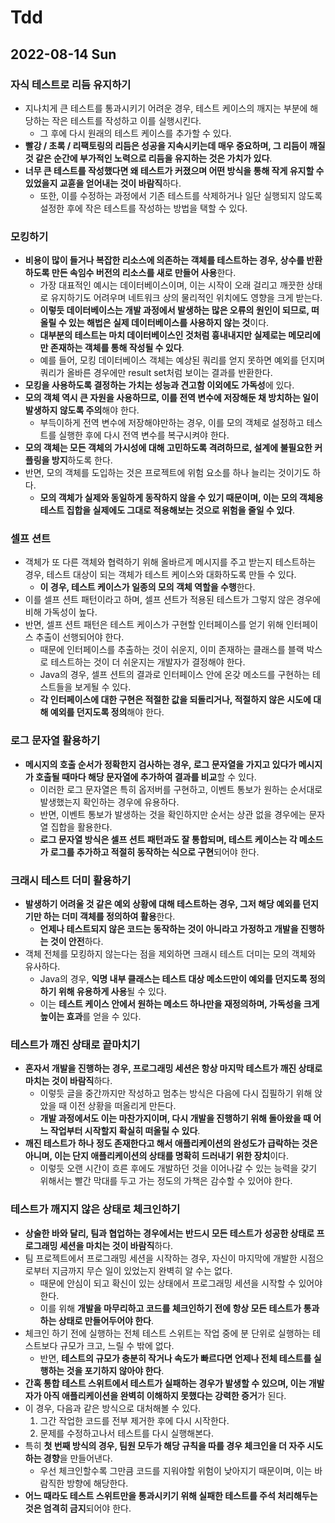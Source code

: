 # Tdd
## 2022-08-14 Sun
### 자식 테스트로 리듬 유지하기
* 지나치게 큰 테스트를 통과시키기 어려운 경우, 테스트 케이스의 깨지는 부분에 해당하는 작은 테스트를 작성하고 이를 실행시킨다.
  * 그 후에 다시 원래의 테스트 케이스를 추가할 수 있다.
* **빨강 / 초록 / 리팩토링의 리듬은 성공을 지속시키는데 매우 중요하며, 그 리듬이 깨질 것 같은 순간에 부가적인 노력으로 리듬을 유지하는 것은 가치가 있다**.
* **너무 큰 테스트를 작성했다면 왜 테스트가 커졌으며 어떤 방식을 통해 작게 유지할 수 있었을지 교휸을 얻어내는 것이 바람직**하다.
  * 또한, 이를 수정하는 과정에서 기존 테스트를 삭제하거나 일단 실행되지 않도록 설정한 후에 작은 테스트를 작성하는 방법을 택할 수 있다.

### 모킹하기
* **비용이 많이 들거나 복잡한 리소스에 의존하는 객체를 테스트하는 경우, 상수를 반환하도록 만든 속임수 버전의 리소스를 새로 만들어 사용**한다.
  * 가장 대표적인 예시는 데이터베이스이며, 이는 시작이 오래 걸리고 깨끗한 상태로 유지하기도 어려우며 네트워크 상의 물리적인 위치에도 영향을 크게 받는다.
  * **이렇듯 데이터베이스는 개발 과정에서 발생하는 많은 오류의 원인이 되므로, 떠올릴 수 있는 해법은 실제 데이터베이스를 사용하지 않는 것**이다. 
  * **대부분의 테스트는 마치 데이터베이스인 것처럼 흉내내지만 실제로는 메모리에만 존재하는 객체를 통해 작성될 수 있다**.
  * 예를 들어, 모킹 데이터베이스 객체는 예상된 쿼리를 얻지 못하면 예외를 던지며 쿼리가 올바른 경우에만 result set처럼 보이는 결과를 반환한다.
* **모킹을 사용하도록 결정하는 가치는 성능과 견고함 이외에도 가독성**에 있다.
* **모의 객체 역시 큰 자원을 사용하므로, 이를 전역 변수에 저장해둔 채 방치하는 일이 발생하지 않도록 주의**해야 한다.
  * 부득이하게 전역 변수에 저장해야만하는 경우, 이를 모의 객체로 설정하고 테스트를 실행한 후에 다시 전역 변수를 복구시켜야 한다.
* **모의 객체는 모든 객체의 가시성에 대해 고민하도록 격려하므로, 설계에 불필요한 커플링을 방지**하도록 한다.
* 반면, 모의 객체를 도입하는 것은 프로젝트에 위험 요소를 하나 늘리는 것이기도 하다.
  * **모의 객체가 실제와 동일하게 동작하지 않을 수 있기 때문이며, 이는 모의 객체용 테스트 집합을 실제에도 그대로 적용해보는 것으로 위험을 줄일 수 있다**.

### 셀프 션트
* 객체가 또 다른 객체와 협력하기 위해 올바르게 메시지를 주고 받는지 테스트하는 경우, 테스트 대상이 되는 객체가 테스트 케이스와 대화하도록 만들 수 있다.
  * **이 경우, 테스트 케이스가 일종의 모의 객체 역할을 수행**한다.
* 이를 셀프 션트 패턴이라고 하며, 셀프 션트가 적용된 테스트가 그렇지 않은 경우에 비해 가독성이 높다.
* 반면, 셀프 션트 패턴은 테스트 케이스가 구현할 인터페이스를 얻기 위해 인터페이스 추출이 선행되어야 한다.
  * 때문에 인터페이스를 추출하는 것이 쉬운지, 이미 존재하는 클래스를 블랙 박스로 테스트하는 것이 더 쉬운지는 개발자가 결정해야 한다.
  * Java의 경우, 셀프 션트의 결과로 인터페이스 안에 온갖 메소드를 구현하는 테스트들을 보게될 수 있다.
  * **각 인터페이스에 대한 구현은 적절한 값을 되돌리거나, 적절하지 않은 시도에 대해 예외를 던지도록 정의**해야 한다.

### 로그 문자열 활용하기
* **메시지의 호출 순서가 정확한지 검사하는 경우, 로그 문자열을 가지고 있다가 메시지가 호출될 때마다 해당 문자열에 추가하여 결과를 비교**할 수 있다.
  * 이러한 로그 문자열은 특히 옵저버를 구현하고, 이벤트 통보가 원하는 순서대로 발생했는지 확인하는 경우에 유용하다.
  * 반면, 이벤트 통보가 발생하는 것을 확인하지만 순서는 상관 없을 경우에는 문자열 집합을 활용한다.
  * **로그 문자열 방식은 셀프 션트 패턴과도 잘 통합되며, 테스트 케이스는 각 메소드가 로그를 추가하고 적절히 동작하는 식으로 구현**되어야 한다.

### 크래시 테스트 더미 활용하기
* **발생하기 어려울 것 같은 예외 상황에 대해 테스트하는 경우, 그저 해당 예외를 던지기만 하는 더미 객체를 정의하여 활용**한다.
  * **언제나 테스트되지 않은 코드는 동작하는 것이 아니라고 가정하고 개발을 진행하는 것이 안전**하다.
* 객체 전체를 모킹하지 않는다는 점을 제외하면 크래시 테스트 더미는 모의 객체와 유사하다.
  * Java의 경우, **익명 내부 클래스는 테스트 대상 메소드만이 예외를 던지도록 정의하기 위해 유용하게 사용**될 수 있다.
  * 이는 **테스트 케이스 안에서 원하는 메소드 하나만을 재정의하며, 가독성을 크게 높이는 효과**를 얻을 수 있다.

### 테스트가 깨진 상태로 끝마치기
* **혼자서 개발을 진행하는 경우, 프로그래밍 세션은 항상 마지막 테스트가 깨진 상태로 마치는 것이 바람직**하다.
  * 이렇듯 글을 중간까지만 작성하고 멈추는 방식은 다음에 다시 집필하기 위해 앉았을 때 이전 상황을 떠올리게 만든다.
  * **개발 과정에서도 이는 마찬가지이며, 다시 개발을 진행하기 위해 돌아왔을 때 어느 작업부터 시작할지 확실히 떠올릴 수 있다**.
* **깨진 테스트가 하나 정도 존재한다고 해서 애플리케이션의 완성도가 급락하는 것은 아니며, 이는 단지 애플리케이션의 상태를 명확히 드러내기 위한 장치**이다.
  * 이렇듯 오랜 시간이 흐른 후에도 개발하던 것을 이어나갈 수 있는 능력을 갖기 위해서는 빨간 막대를 두고 가는 정도의 가책은 감수할 수 있어야 한다.

### 테스트가 깨지지 않은 상태로 체크인하기
* **상술한 바와 달리, 팀과 협업하는 경우에서는 반드시 모든 테스트가 성공한 상태로 프로그래밍 세션을 마치는 것이 바람직**하다. 
* 팀 프로젝트에서 프로그래밍 세션을 시작하는 경우, 자신이 마지막에 개발한 시점으로부터 지금까지 무슨 일이 있었는지 완벽히 알 수는 없다.
  * 때문에 안심이 되고 확신이 있는 상태에서 프로그래밍 세션을 시작할 수 있어야 한다.
  * 이를 위해 **개발을 마무리하고 코드를 체크인하기 전에 항상 모든 테스트가 통과하는 상태로 만들어두어야 한다**.
* 체크인 하기 전에 실행하는 전체 테스트 스위트는 작업 중에 분 단위로 실행하는 테스트보다 규모가 크고, 느릴 수 밖에 없다.
  * 반면, **테스트의 규모가 충분히 작거나 속도가 빠르다면 언제나 전체 테스트를 실행하는 것을 포기하지 않아야 한다**.
* **간혹 통합 테스트 스위트에서 테스트가 실패하는 경우가 발생할 수 있으며, 이는 개발자가 아직 애플리케이션을 완벽히 이해하지 못했다는 강력한 증거**가 된다.
* 이 경우, 다음과 같은 방식으로 대처해볼 수 있다.
  1. 그간 작업한 코드를 전부 제거한 후에 다시 시작한다.
  2. 문제를 수정하고나서 테스트를 다시 실행해본다.
* 특히 **첫 번째 방식의 경우, 팀원 모두가 해당 규칙을 따를 경우 체크인을 더 자주 시도하는 경향**을 만들어낸다.
  * 우선 체크인할수록 그만큼 코드를 지워야할 위험이 낮아지기 때문이며, 이는 바람직한 방향에 해당한다.
* **어느 때라도 테스트 스위트만을 통과시키기 위해 실패한 테스트를 주석 처리해두는 것은 엄격히 금지**되어야 한다.